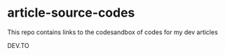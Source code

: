 # article-source-codes
This repo contains links to the codesandbox of codes for my dev articles

DEV.TO
